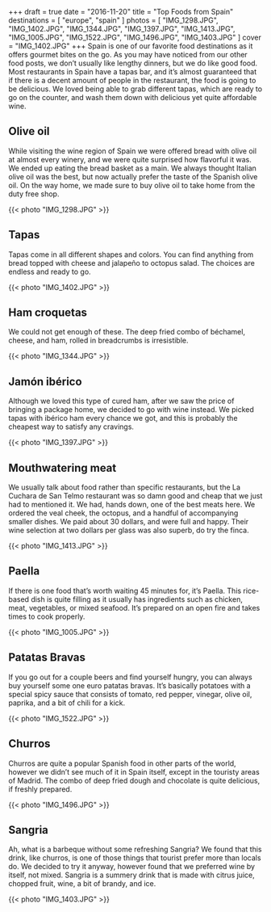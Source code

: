 +++
draft  = true
date   = "2016-11-20"
title  = "Top Foods from Spain"
destinations = [ "europe", "spain" ]
photos = [
  "IMG_1298.JPG", "IMG_1402.JPG", "IMG_1344.JPG", "IMG_1397.JPG", "IMG_1413.JPG",
  "IMG_1005.JPG", "IMG_1522.JPG", "IMG_1496.JPG", "IMG_1403.JPG"
]
cover = "IMG_1402.JPG"
+++
Spain is one of our favorite food destinations as it offers gourmet bites on the go. As you may have noticed from our other food posts, we don’t usually like lengthy dinners, but we do like good food. Most restaurants in Spain have a tapas bar, and it’s almost guaranteed that if there is a decent amount of people in the restaurant, the food is going to be delicious. We loved being able to grab different tapas, which are ready to go on the counter, and wash them down with delicious yet quite affordable wine.
<!--more-->

## Olive oil
While visiting the wine region of Spain we were offered bread with olive oil at almost every winery, and we were quite surprised how flavorful it was. We ended up eating the bread basket as a main. We always thought Italian olive oil was the best, but now actually prefer the taste of the Spanish olive oil. On the way home, we made sure to buy olive oil to take home from the duty free shop.

{{< photo "IMG_1298.JPG" >}}

## Tapas
Tapas come in all different shapes and colors. You can find anything from bread topped with cheese and jalapeño to octopus salad. The choices are endless and ready to go.

{{< photo "IMG_1402.JPG" >}}

## Ham croquetas
We could not get enough of these. The deep fried combo of béchamel, cheese,
and ham, rolled in breadcrumbs is irresistible.

{{< photo "IMG_1344.JPG" >}}

## Jamón ibérico
Although we loved this type of cured ham, after we saw the price of bringing a package home, we decided to go with wine instead. We picked tapas with ibérico ham every chance we got, and this is probably the cheapest way to satisfy any cravings.

{{< photo "IMG_1397.JPG" >}}

## Mouthwatering meat
We usually talk about food rather than specific restaurants, but the La Cuchara de San Telmo restaurant was so damn good and cheap that we just had to mentioned it. We had, hands down, one of the best meats here. We ordered the veal cheek, the octopus, and a handful of accompanying smaller dishes. We paid about 30 dollars, and were full and happy. Their wine selection at two dollars per glass was also superb, do try the finca.

{{< photo "IMG_1413.JPG" >}}

## Paella
If there is one food that’s worth waiting 45 minutes for, it’s Paella. This rice-based dish is quite filling as it usually has ingredients such as chicken, meat, vegetables, or mixed seafood. It’s prepared on an open fire and takes times to cook properly.

{{< photo "IMG_1005.JPG" >}}

## Patatas Bravas
If you go out for a couple beers and find yourself hungry, you can always buy yourself some one euro patatas bravas. It’s basically potatoes with a special spicy sauce that consists of tomato, red pepper, vinegar, olive oil, paprika, and a bit of chili for a kick.

{{< photo "IMG_1522.JPG" >}}

## Churros
Churros are quite a popular Spanish food in other parts of the world, however we didn’t see much of it in Spain itself, except in the touristy areas of Madrid. The combo of deep fried dough and chocolate is quite delicious, if freshly prepared.

{{< photo "IMG_1496.JPG" >}}

## Sangria
Ah, what is a barbeque without some refreshing Sangria? We found that this drink, like churros, is one of those things that tourist prefer more than locals do. We decided to try it anyway, however found that we preferred wine by itself, not mixed. Sangria is a summery drink that is made with citrus juice, chopped fruit, wine, a bit of brandy, and ice.

{{< photo "IMG_1403.JPG" >}}